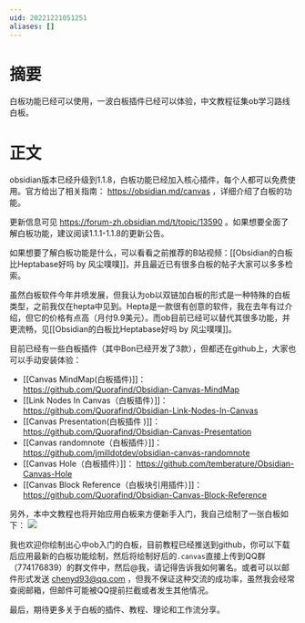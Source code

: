 ```yaml
---
uid: 20221221051251
aliases: []
---
```

# 摘要
白板功能已经可以使用，一波白板插件已经可以体验，中文教程征集ob学习路线白板。

# 正文
obsidian版本已经升级到1.1.8，白板功能已经加入核心插件，每个人都可以免费使用。官方给出了相关指南： https://obsidian.md/canvas ，详细介绍了白板的功能。

更新信息可见  https://forum-zh.obsidian.md/t/topic/13590 。如果想要全面了解白板功能，建议阅读1.1.1-1.1.8的更新公告。

如果想要了解白板功能是什么，可以看看之前推荐的B站视频：[[Obsidian的白板比Heptabase好吗 by 风尘噗噗]]，并且最近已有很多白板的帖子大家可以多多检索。

虽然白板软件今年井喷发展，但我认为ob以双链加白板的形式是一种特殊的白板类型，之前我仅在hepta中见到。Hepta是一款很有创意的软件，我在去年有过介绍，但它的价格有点高（月付9.9美元）。而ob目前已经可以替代其很多功能，并更流畅，见[[Obsidian的白板比Heptabase好吗 by 风尘噗噗]]。

目前已经有一些白板插件（其中Bon已经开发了3款），但都还在github上，大家也可以手动安装体验：
- [[Canvas MindMap(白板插件)]]： https://github.com/Quorafind/Obsidian-Canvas-MindMap
- [[Link Nodes In Canvas（白板插件）]]： https://github.com/Quorafind/Obsidian-Link-Nodes-In-Canvas
- [[Canvas Presentation(白板插件 )]]： https://github.com/Quorafind/Obsidian-Canvas-Presentation
- [[Canvas randomnote（白板插件）]]： https://github.com/jmilldotdev/obsidian-canvas-randomnote
- [[Canvas Hole（白板插件）]]： https://github.com/temberature/Obsidian-Canvas-Hole
- [[Canvas Block Reference（白板块引用插件）]]： https://github.com/Quorafind/Obsidian-Canvas-Block-Reference

另外，本中文教程也将开始应用白板来方便新手入门，我自己绘制了一张白板如下：
![](https://gitee.com/cyddgi/picture-store/raw/master/img/202212210528598.png)

我也欢迎你绘制出心中ob入门的白板，目前教程已经推送到github，你可以下载后应用最新的白板功能绘制，然后将绘制好后的`.canvas`直接上传到QQ群（774176839）的群文件中，然后@我，请记得告诉我如何署名。或者可以以邮件形式发送 chenyd93@qq.com ，但我不保证这种交流的成功率，虽然我会经常查阅邮箱，但邮件可能被QQ提前拦截或者发生其他情况。

最后，期待更多关于白板的插件、教程、理论和工作流分享。
